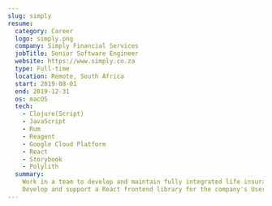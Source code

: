```yaml
---
slug: simply
resume:
  category: Career
  logo: simply.png
  company: Simply Financial Services
  jobTitle: Senior Software Engineer
  website: https://www.simply.co.za
  type: Full-time
  location: Remote, South Africa
  start: 2019-08-01
  end: 2019-12-31
  os: macOS
  tech:
    - Clojure(Script)
    - JavaScript
    - Rum
    - Reagent
    - Google Cloud Platform
    - React
    - Storybook
    - Polylith
  summary:
    Work in a team to develop and maintain fully integrated life insurance systems for the company.
    Develop and support a React frontend library for the company's User Experience.
---
```

